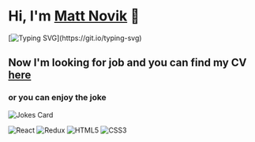 # Hi, I'm [Matt Novik](https://pylvmv.csb.app/) 👋

[![Typing SVG](https://readme-typing-svg.herokuapp.com?size=25&color=0B9BEC&width=600&height=60&lines=Welcome!+I'm+junior+frontend+developer!)](https://git.io/typing-svg)

## Now I'm looking for job and you can find my CV [here](https://pylvmv.csb.app/)

### or you can enjoy the joke
![Jokes Card](https://readme-jokes.vercel.app/api)

![React](https://img.shields.io/badge/react-%2320232a.svg?style=for-the-badge&logo=react&logoColor=%2361DAFB)
![Redux](https://img.shields.io/badge/redux-%23593d88.svg?style=for-the-badge&logo=redux&logoColor=white)
![HTML5](https://img.shields.io/badge/html5-%23E34F26.svg?style=for-the-badge&logo=html5&logoColor=white)
![CSS3](https://img.shields.io/badge/css3-%231572B6.svg?style=for-the-badge&logo=css3&logoColor=white)

<!--
**MattNovik/MattNovik** is a ✨ _special_ ✨ repository because its `README.md` (this file) appears on your GitHub profile.

Here are some ideas to get you started:

- 🔭 I’m currently working on ...
- 🌱 I’m currently learning ...
- 👯 I’m looking to collaborate on ...
- 🤔 I’m looking for help with ...
- 💬 Ask me about ...
- 📫 How to reach me: ...
- 😄 Pronouns: ...
- ⚡ Fun fact: ...
-->
